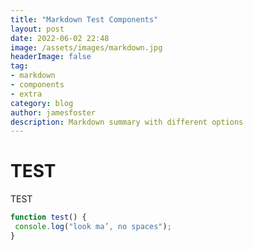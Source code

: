 ```yaml
---
title: "Markdown Test Components"
layout: post
date: 2022-06-02 22:48
image: /assets/images/markdown.jpg
headerImage: false
tag:
- markdown
- components
- extra
category: blog
author: jamesfoster
description: Markdown summary with different options
---
```


TEST
===

TEST

```javascript
function test() {
 console.log("look ma’, no spaces");
}
```